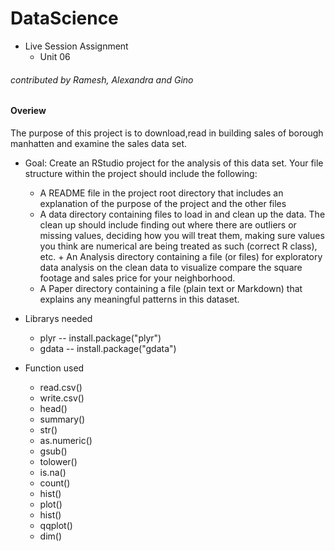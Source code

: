 # DataScience
* Live Session Assignment     
  + Unit 06    

###### contributed by Ramesh, Alexandra and Gino

#### Overiew   
The purpose of this project is to download,read in building sales of borough manhatten and examine the sales data set.  

* Goal: Create an RStudio project for the analysis of this data set. Your file structure within the project should include the following:     
  + A README file in the project root directory that includes an explanation of the purpose of the project and the other files     
  + A data directory containing files to load in and clean up the data. The clean up should include finding out where there are outliers or missing values, deciding how you will treat them, making sure values you think are numerical are being treated as such (correct R class), etc.      + An Analysis directory containing a file (or files) for exploratory data analysis on the clean data to visualize compare the square footage and sales price for your neighborhood.     
  + A Paper directory containing a file (plain text or Markdown) that explains any meaningful patterns in this dataset. 
  
* Librarys needed    
  + plyr -- install.package("plyr")      
  + gdata -- install.package("gdata")         

* Function used     
  + read.csv()
  + write.csv()
  + head()
  + summary()
  + str()
  + as.numeric()
  + gsub()
  + tolower()
  + is.na()
  + count()
  + hist()
  + plot()
  + hist()
  + qqplot()
  + dim()
  
  